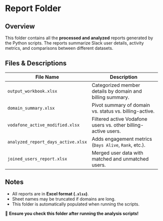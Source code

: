 # Report Folder

## Overview
This folder contains all the **processed and analyzed** reports generated by the Python scripts. The reports summarize Slack user details, activity metrics, and comparisons between different datasets.

## Files & Descriptions
| File Name | Description |
|-----------|-------------|
| `output_workbook.xlsx` | Categorized member details by domain and billing summary. |
| `domain_summary.xlsx` | Pivot summary of domain vs. status vs. billing-active. |
| `vodafone_active_modified.xlsx` | Filtered active Vodafone users vs. other billing-active users. |
| `analyzed_report_days_active.xlsx` | Adds engagement metrics (`Days Alive`, `Rank`, etc.). |
| `joined_users_report.xlsx` | Merged user data with matched and unmatched users. |

## Notes
- All reports are in **Excel format (`.xlsx`)**.
- Sheet names may be truncated if domains are long.
- This folder is automatically populated when running the scripts.

🔹 **Ensure you check this folder after running the analysis scripts!**

